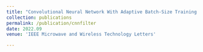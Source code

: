 ```yaml
---
title: "Convolutional Neural Network With Adaptive Batch-Size Training Technique for High-Dimensional Inverse Modeling of Microwave Filters"
collection: publications
permalink: /publication/cnnfilter
date: 2022.09
venue: 'IEEE Microwave and Wireless Technology Letters'

---
```

